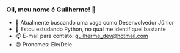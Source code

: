 ### Oii, meu nome é Guilherme! 👋

- 🔭 Atualmente buscando uma vaga como Desenvolvedor Júnior
- 🌱 Estou estudando Python, no qual me identifiquei bastante
- 📫 E-mail para contato: guilherme_dev@hotmail.com
- 😄 Pronomes: Ele/Dele
